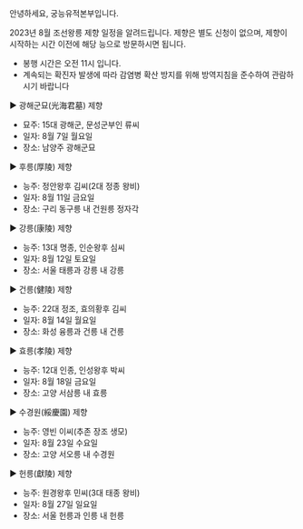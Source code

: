 안녕하세요, 궁능유적본부입니다.

2023년 8월 조선왕릉 제향 일정을 알려드립니다. 제향은 별도 신청이 없으며, 제향이 시작하는 시간 이전에 해당 능으로 방문하시면 됩니다.

- 봉행 시간은 오전 11시 입니다.
- 계속되는 확진자 발생에 따라 감염병 확산 방지를 위해 방역지침을 준수하여 관람하시기 바랍니다

▶ 광해군묘(光海君墓) 제향
  - 묘주: 15대 광해군, 문성군부인 류씨
  - 일자: 8월 7일 월요일
  - 장소: 남양주 광해군묘

▶ 후릉(厚陵) 제향
  - 능주: 정안왕후 김씨(2대 정종 왕비)
  - 일자: 8월 11일 금요일
  - 장소: 구리 동구릉 내 건원릉 정자각

▶ 강릉(康陵) 제향
  - 능주: 13대 명종, 인순왕후 심씨
  - 일자: 8월 12일 토요일
  - 장소: 서울 태릉과 강릉 내 강릉

▶ 건릉(健陵) 제향
  - 능주: 22대 정조, 효의황후 김씨
  - 일자: 8월 14일 월요일
  - 장소: 화성 융릉과 건릉 내 건릉

▶ 효릉(孝陵) 제향
  - 능주: 12대 인종, 인성왕후 박씨
  - 일자: 8월 18일 금요일
  - 장소: 고양 서삼릉 내 효릉

▶ 수경원(綏慶園) 제향
  - 능주: 영빈 이씨(추존 장조 생모)
  - 일자: 8월 23일 수요일
  - 장소: 고양 서오릉 내 수경원

▶ 헌릉(獻陵) 제향
  - 능주: 원경왕후 민씨(3대 태종 왕비)
  - 일자: 8월 27일 일요일
  - 장소: 서울 헌릉과 인릉 내 헌릉